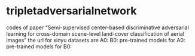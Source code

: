 # tripletadversarialnetwork
codes of paper “Semi-supervised center-based discriminative adversarial learning for cross-domain scene-level land-cover classification of aerial images”
the url for xinyu datasets are A0:
B0: 
pre-trained models for A0:
pre-trained models for B0:
